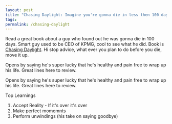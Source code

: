 ```yaml
---
layout: post
title: "Chasing Daylight: Imagine you're gonna die in less then 100 days"
tags:
permalink: /chasing-daylight
---
```


Read a great book about a guy who found out he was gonna die in 100 days. Smart guy used to be CEO of KPMG, cool to see what he did. Book is [Chasing Daylight](https://www.amazon.com/B09BBHVKLR). Hi stop advice, what ever you plan to do before you die, move it up.

Opens by saying he's super lucky that he's healthy and pain free to wrap up his life. Great lines here to review.

Opens by saying he's super lucky that he's healthy and pain free to wrap up his life. Great lines here to review.

Top Learnings

1.  Accept Reality - If it's over it's over
2.  Make perfect momemnts
3.  Perform unwindings (his take on saying goodbye)
